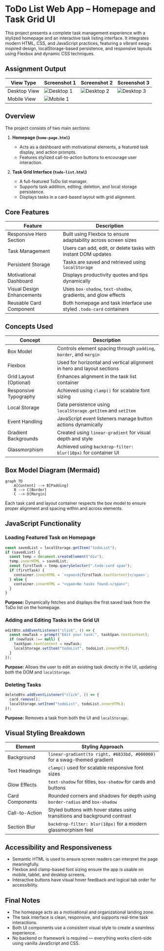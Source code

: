 # ToDo List Web App – Homepage and Task Grid UI

This project presents a complete task management experience with a stylized homepage and an interactive task listing interface. It integrates modern HTML, CSS, and JavaScript practices, featuring a vibrant swag-inspired design, localStorage-based persistence, and responsive layouts using Flexbox and dynamic CSS techniques.

## Assignment Output

| View Type    | Screenshot 1                                                | Screenshot 2                                                | Screenshot 3                                                |
| ------------ | ----------------------------------------------------------- | ----------------------------------------------------------- | ----------------------------------------------------------- |
| Desktop View | ![Desktop 1](../../.git-config/output-snapshots/TDL-01.png) | ![Desktop 2](../../.git-config/output-snapshots/TDL-02.png) | ![Desktop 3](../../.git-config/output-snapshots/TDL-03.png) |
| Mobile View  | ![Mobile 1](../../.git-config/output-snapshots/TDL-04.png)  |                                                             |                                                             |

## Overview

The project consists of two main sections:

1. **Homepage (`home-page.html`)**

   * Acts as a dashboard with motivational elements, a featured task display, and action prompts.
   * Features stylized call-to-action buttons to encourage user interaction.

2. **Task Grid Interface (`todo-list.html`)**

   * A full-featured ToDo list manager.
   * Supports task addition, editing, deletion, and local storage persistence.
   * Displays tasks in a card-based layout with grid alignment.

## Core Features

| Feature                    | Description                                                         |
| -------------------------- | ------------------------------------------------------------------- |
| Responsive Hero Section    | Built using Flexbox to ensure adaptability across screen sizes      |
| Task Management            | Users can add, edit, or delete tasks with instant DOM updates       |
| Persistent Storage         | Tasks are saved and retrieved using `localStorage`                  |
| Motivational Dashboard     | Displays productivity quotes and tips dynamically                   |
| Visual Design Enhancements | Uses `box-shadow`, `text-shadow`, gradients, and glow effects       |
| Reusable Card Component    | Both homepage and task interface use styled `.todo-card` containers |

## Concepts Used

| Concept                | Description                                                            |
| ---------------------- | ---------------------------------------------------------------------- |
| Box Model              | Controls element spacing through `padding`, `border`, and `margin`     |
| Flexbox                | Used for horizontal and vertical alignment in hero and layout sections |
| Grid Layout (Optional) | Enhances alignment in the task list container                          |
| Responsive Typography  | Achieved using `clamp()` for scalable font sizing                      |
| Local Storage          | Data persistence using `localStorage.getItem` and `setItem`            |
| Event Handling         | JavaScript event listeners manage button actions dynamically           |
| Gradient Backgrounds   | Created using `linear-gradient` for visual depth and style             |
| Glassmorphism          | Achieved using `backdrop-filter: blur(10px)` for container UI          |

## Box Model Diagram (Mermaid)

```mermaid
graph TD
    A[Content] --> B[Padding]
    B --> C[Border]
    C --> D[Margin]
```

Each task card and layout container respects the box model to ensure proper alignment and spacing within and across elements.

## JavaScript Functionality

### Loading Featured Task on Homepage

```javascript
const savedList = localStorage.getItem("todoList");
if (savedList) {
  const temp = document.createElement("div");
  temp.innerHTML = savedList;
  const firstTask = temp.querySelector(".todo-card span");
  if (firstTask) {
    container.innerHTML = `<span>${firstTask.textContent}</span>`;
  } else {
    container.innerHTML = "<span>No tasks found.</span>";
  }
}
```

**Purpose:**
Dynamically fetches and displays the first saved task from the ToDo list on the homepage.

### Adding and Editing Tasks in the Grid UI

```javascript
editBtn.addEventListener("click", () => {
  const newTask = prompt("Edit your task:", taskSpan.textContent);
  if (newTask !== null) {
    taskSpan.textContent = newTask;
    localStorage.setItem("todoList", todoList.innerHTML);
  }
});
```

**Purpose:**
Allows the user to edit an existing task directly in the UI, updating both the DOM and `localStorage`.

### Deleting Tasks

```javascript
deleteBtn.addEventListener("click", () => {
  card.remove();
  localStorage.setItem("todoList", todoList.innerHTML);
});
```

**Purpose:**
Removes a task from both the UI and `localStorage`.

## Visual Styling Breakdown

| Element         | Styling Approach                                                             |
| --------------- | ---------------------------------------------------------------------------- |
| Background      | `linear-gradient(to right, #6833bd, #000000)` for a swag-themed gradient     |
| Text Headings   | `clamp()` used for scalable responsive font sizes                            |
| Glow Effects    | `text-shadow` for titles, `box-shadow` for cards and buttons                 |
| Card Components | Rounded corners and shadows for depth using `border-radius` and `box-shadow` |
| Call-to-Action  | Styled buttons with hover states using transitions and background contrast   |
| Section Blur    | `backdrop-filter: blur(10px)` for a modern glassmorphism feel                |

## Accessibility and Responsiveness

* Semantic HTML is used to ensure screen readers can interpret the page meaningfully.
* Flexbox and clamp-based font sizing ensure the app is usable on mobile, tablet, and desktop screens.
* Interactive buttons have visual hover feedback and logical tab order for accessibility.

## Final Notes

* The homepage acts as a motivational and organizational landing zone.
* The task interface is clean, responsive, and supports real-time task interactions.
* Both UI components use a consistent visual style to create a seamless experience.
* No backend or framework is required — everything works client-side using vanilla JavaScript and CSS.
